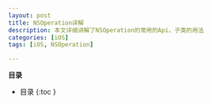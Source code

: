 ```yaml
---
layout: post
title: NSOperation详解
description: 本文详细讲解了NSOperation的常用的Api，子类的用法
categories: [iOS]
tags: [iOS, NSOperation]

---
```


**目录**

* 目录
 {:toc  }



